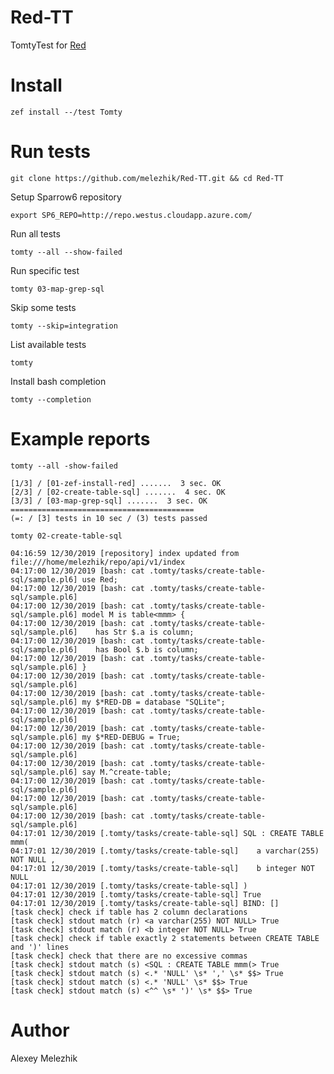 # Red-TT

TomtyTest for [Red](https://github.com/FCO/Red)

# Install

`zef install --/test Tomty`

# Run tests

`git clone https://github.com/melezhik/Red-TT.git && cd Red-TT`

Setup Sparrow6 repository

`export SP6_REPO=http://repo.westus.cloudapp.azure.com/`

Run all tests

`tomty --all --show-failed`

Run specific test

`tomty 03-map-grep-sql`

Skip some tests

`tomty --skip=integration`

List available tests

`tomty`

Install bash completion

`tomty --completion`

# Example reports

`tomty --all -show-failed`

```
[1/3] / [01-zef-install-red] .......  3 sec. OK
[2/3] / [02-create-table-sql] .......  4 sec. OK
[3/3] / [03-map-grep-sql] .......  3 sec. OK
=========================================
(=: / [3] tests in 10 sec / (3) tests passed
```

`tomty 02-create-table-sql`

```
04:16:59 12/30/2019 [repository] index updated from file:///home/melezhik/repo/api/v1/index
04:17:00 12/30/2019 [bash: cat .tomty/tasks/create-table-sql/sample.pl6] use Red;
04:17:00 12/30/2019 [bash: cat .tomty/tasks/create-table-sql/sample.pl6] 
04:17:00 12/30/2019 [bash: cat .tomty/tasks/create-table-sql/sample.pl6] model M is table<mmm> {
04:17:00 12/30/2019 [bash: cat .tomty/tasks/create-table-sql/sample.pl6]    has Str $.a is column;
04:17:00 12/30/2019 [bash: cat .tomty/tasks/create-table-sql/sample.pl6]    has Bool $.b is column;
04:17:00 12/30/2019 [bash: cat .tomty/tasks/create-table-sql/sample.pl6] }
04:17:00 12/30/2019 [bash: cat .tomty/tasks/create-table-sql/sample.pl6] 
04:17:00 12/30/2019 [bash: cat .tomty/tasks/create-table-sql/sample.pl6] my $*RED-DB = database "SQLite";
04:17:00 12/30/2019 [bash: cat .tomty/tasks/create-table-sql/sample.pl6] 
04:17:00 12/30/2019 [bash: cat .tomty/tasks/create-table-sql/sample.pl6] my $*RED-DEBUG = True;
04:17:00 12/30/2019 [bash: cat .tomty/tasks/create-table-sql/sample.pl6] 
04:17:00 12/30/2019 [bash: cat .tomty/tasks/create-table-sql/sample.pl6] say M.^create-table;
04:17:00 12/30/2019 [bash: cat .tomty/tasks/create-table-sql/sample.pl6] 
04:17:00 12/30/2019 [bash: cat .tomty/tasks/create-table-sql/sample.pl6] 
04:17:00 12/30/2019 [bash: cat .tomty/tasks/create-table-sql/sample.pl6] 
04:17:01 12/30/2019 [.tomty/tasks/create-table-sql] SQL : CREATE TABLE mmm(
04:17:01 12/30/2019 [.tomty/tasks/create-table-sql]    a varchar(255) NOT NULL ,
04:17:01 12/30/2019 [.tomty/tasks/create-table-sql]    b integer NOT NULL 
04:17:01 12/30/2019 [.tomty/tasks/create-table-sql] )
04:17:01 12/30/2019 [.tomty/tasks/create-table-sql] True
04:17:01 12/30/2019 [.tomty/tasks/create-table-sql] BIND: []
[task check] check if table has 2 column declarations
[task check] stdout match (r) <a varchar(255) NOT NULL> True
[task check] stdout match (r) <b integer NOT NULL> True
[task check] check if table exactly 2 statements between CREATE TABLE and ')' lines
[task check] check that there are no excessive commas
[task check] stdout match (s) <SQL : CREATE TABLE mmm(> True
[task check] stdout match (s) <.* 'NULL' \s* ',' \s* $$> True
[task check] stdout match (s) <.* 'NULL' \s* $$> True
[task check] stdout match (s) <^^ \s* ')' \s* $$> True
```

# Author

Alexey Melezhik


